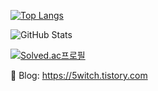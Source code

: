 
[![Top Langs](https://github-readme-stats.vercel.app/api/top-langs/?username=5witchkr&langs_count=6?username=5witchkr&layout=compact?username=5witchkr&hide=css,html,javascript)](https://github.com/5witchkr)
<br/>

![GitHub Stats](https://github-readme-stats.vercel.app/api?username=5witchkr&show_icons=true&theme=vue-dark)
<br/>

[![Solved.ac프로필](http://mazassumnida.wtf/api/v2/generate_badge?boj=hob4419)](https://solved.ac/hob4419)
<br/>

🔭 Blog: https://5witch.tistory.com


<!--
**5witchkr/5witchkr** is a ✨ _special_ ✨ repository because its `README.md` (this file) appears on your GitHub profile.

Here are some ideas to get you started:

- 🔭 I’m currently working on ...
- 🌱 I’m currently learning ...
- 👯 I’m looking to collaborate on ...
- 🤔 I’m looking for help with ...
- 💬 Ask me about ...
- 📫 How to reach me: ...
- 😄 Pronouns: ...
- ⚡ Fun fact: ...
-->
